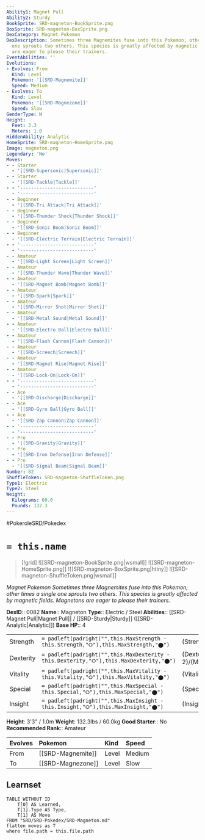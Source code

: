 ```yaml
---
Ability1: Magnet Pull
Ability2: Sturdy
BookSprite: SRD-magneton-BookSprite.png
BoxSprite: SRD-magneton-BoxSprite.png
DexCategory: Magnet Pokemon
DexDescription: Sometimes three Magnemites fuse into this Pokemon; other times a single
  one sprouts two others. This species is greatly affected by magnetic fields. Magnetons
  are eager to please their trainers.
EventAbilities: ''
Evolutions:
- Evolves: From
  Kind: Level
  Pokemon: '[[SRD-Magnemite]]'
  Speed: Medium
- Evolves: To
  Kind: Level
  Pokemon: '[[SRD-Magnezone]]'
  Speed: Slow
GenderType: N
Height:
  Feet: 3.3
  Meters: 1.0
HiddenAbility: Analytic
HomeSprite: SRD-magneton-HomeSprite.png
Image: magneton.png
Legendary: 'No'
Moves:
- - Starter
  - '[[SRD-Supersonic|Supersonic]]'
- - Starter
  - '[[SRD-Tackle|Tackle]]'
- - '---------------------------'
  - '---------------------------'
- - Beginner
  - '[[SRD-Tri Attack|Tri Attack]]'
- - Beginner
  - '[[SRD-Thunder Shock|Thunder Shock]]'
- - Beginner
  - '[[SRD-Sonic Boom|Sonic Boom]]'
- - Beginner
  - '[[SRD-Electric Terrain|Electric Terrain]]'
- - '---------------------------'
  - '---------------------------'
- - Amateur
  - '[[SRD-Light Screen|Light Screen]]'
- - Amateur
  - '[[SRD-Thunder Wave|Thunder Wave]]'
- - Amateur
  - '[[SRD-Magnet Bomb|Magnet Bomb]]'
- - Amateur
  - '[[SRD-Spark|Spark]]'
- - Amateur
  - '[[SRD-Mirror Shot|Mirror Shot]]'
- - Amateur
  - '[[SRD-Metal Sound|Metal Sound]]'
- - Amateur
  - '[[SRD-Electro Ball|Electro Ball]]'
- - Amateur
  - '[[SRD-Flash Cannon|Flash Cannon]]'
- - Amateur
  - '[[SRD-Screech|Screech]]'
- - Amateur
  - '[[SRD-Magnet Rise|Magnet Rise]]'
- - Amateur
  - '[[SRD-Lock-On|Lock-On]]'
- - '---------------------------'
  - '---------------------------'
- - Ace
  - '[[SRD-Discharge|Discharge]]'
- - Ace
  - '[[SRD-Gyro Ball|Gyro Ball]]'
- - Ace
  - '[[SRD-Zap Cannon|Zap Cannon]]'
- - '---------------------------'
  - '---------------------------'
- - Pro
  - '[[SRD-Gravity|Gravity]]'
- - Pro
  - '[[SRD-Iron Defense|Iron Defense]]'
- - Pro
  - '[[SRD-Signal Beam|Signal Beam]]'
Number: 82
ShuffleToken: SRD-magneton-ShuffleToken.png
Type1: Electric
Type2: Steel
Weight:
  Kilograms: 60.0
  Pounds: 132.3
---
```


#PokeroleSRD/Pokedex

# `= this.name`

> [!grid]
> ![[SRD-magneton-BookSprite.png|wsmall]]
> ![[SRD-magneton-HomeSprite.png]]
> ![[SRD-magneton-BoxSprite.png|htiny]]
> ![[SRD-magneton-ShuffleToken.png|wsmall]]


*Magnet Pokemon*
*Sometimes three Magnemites fuse into this Pokemon; other times a single one sprouts two others. This species is greatly affected by magnetic fields. Magnetons are eager to please their trainers.*

**DexID**:: 0082
**Name**:: Magneton
**Type**:: Electric / Steel
**Abilities**:: [[SRD-Magnet Pull|Magnet Pull]] / [[SRD-Sturdy|Sturdy]] ([[SRD-Analytic|Analytic]])
**Base HP**:: 4

|           |                                                                                        |                                          |
| --------- | -------------------------------------------------------------------------------------- | ---------------------------------------- |
| Strength  | `= padleft(padright("",this.MaxStrength - this.Strength,"⭘"),this.MaxStrength,"⬤")`    | (Strength::2)/(MaxStrength::4)   |
| Dexterity | `= padleft(padright("",this.MaxDexterity - this.Dexterity,"⭘"),this.MaxDexterity,"⬤")` | (Dexterity:: 2)/(MaxDexterity::5) |
| Vitality  | `= padleft(padright("",this.MaxVitality - this.Vitality,"⭘"),this.MaxVitality,"⬤")`    | (Vitality::3)/(MaxVitality::6)   |
| Special   | `= padleft(padright("",this.MaxSpecial - this.Special,"⭘"),this.MaxSpecial,"⬤")`       | (Special::3)/(MaxSpecial::7)     |
| Insight   | `= padleft(padright("",this.MaxInsight - this.Insight,"⭘"),this.MaxInsight,"⬤")`       | (Insight::2)/(MaxInsight::6)     |

**Height**: 3'3" / 1.0m
**Weight**: 132.3lbs / 60.0kg
**Good Starter**:: No
**Recommended Rank**:: Amateur

| Evolves   | Pokemon           | Kind   | Speed   |
|:----------|:------------------|:-------|:--------|
| From      | [[SRD-Magnemite]] | Level  | Medium  |
| To        | [[SRD-Magnezone]] | Level  | Slow    |

## Learnset

```dataview
TABLE WITHOUT ID
    T[0] AS Learned,
    T[1].Type AS Type,
    T[1] AS Move
FROM "SRD/SRD-Pokedex/SRD-Magneton.md"
flatten moves as T
where file.path = this.file.path
```
